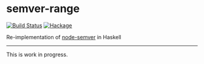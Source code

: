 # semver-range

[![Build Status](https://travis-ci.org/phadej/semver-range.svg?branch=master)](https://travis-ci.org/phadej/semver-range)
[![Hackage](https://img.shields.io/hackage/v/semver-range.svg)](http://hackage.haskell.org/package/semver-range)

Re-implementation of [node-semver](https://github.com/npm/node-semver) in Haskell

---

This is work in progress.
